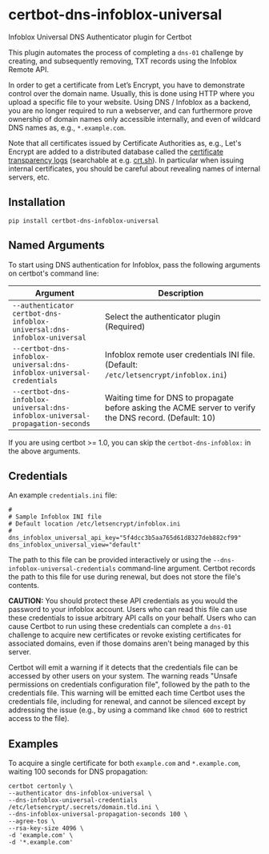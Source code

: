 certbot-dns-infoblox-universal
====================

Infoblox Universal DNS Authenticator plugin for Certbot

This plugin automates the process of completing a ``dns-01`` challenge by
creating, and subsequently removing, TXT records using the Infoblox Remote API.

In order to get a certificate from Let’s Encrypt, you have to demonstrate control over the domain name. Usually, this is done using HTTP where you upload a specific file to your website. Using DNS / Infoblox as a backend, you are no longer required to run a webserver, and can furthermore prove ownership of domain names only accessible internally, and even of wildcard DNS names as, e.g., `*.example.com`.

Note that all certificates issued by Certificate Authorities as, e.g., Let's Encrypt are added to a distributed database called the [certificate transparency logs](https://certificate.transparency.dev/) (searchable at e.g. [crt.sh](https://crt.sh/)). In particular when issuing internal certificates, you should be careful about revealing names of internal servers, etc.


Installation
------------
```
pip install certbot-dns-infoblox-universal
```

Named Arguments
---------------

To start using DNS authentication for Infoblox, pass the following arguments on
certbot's command line:

| Argument                                                                        | Description                                                                                             |
|---------------------------------------------------------------------------------|---------------------------------------------------------------------------------------------------------|
| ``--authenticator certbot-dns-infoblox-universal:dns-infoblox-universal``       | Select the authenticator plugin (Required)                                                              |
| ``--certbot-dns-infoblox-universal:dns-infoblox-universal-credentials``         | Infoblox remote user credentials INI file. (Default: ``/etc/letsencrypt/infoblox.ini``)                 |
| ``--certbot-dns-infoblox-universal:dns-infoblox-universal-propagation-seconds`` | Waiting time for DNS to propagate before asking the ACME server to verify the DNS record. (Default: 10) |

If you are using certbot >= 1.0, you can skip the `certbot-dns-infoblox:`
in the above arguments.


Credentials
-----------
An example ``credentials.ini`` file:

    #
    # Sample Infoblox INI file
    # Default location /etc/letsencrypt/infoblox.ini
    #
    dns_infoblox_universal_api_key="5f4dcc3b5aa765d61d8327deb882cf99"
    dns_infoblox_universal_view="default"

The path to this file can be provided interactively or using the
``--dns-infoblox-universal-credentials`` command-line argument. Certbot
records the path to this file for use during renewal, but does not store the
file's contents.

**CAUTION:** You should protect these API credentials as you would the
password to your infoblox account. Users who can read this file can use these
credentials to issue arbitrary API calls on your behalf. Users who can cause
Certbot to run using these credentials can complete a ``dns-01`` challenge to
acquire new certificates or revoke existing certificates for associated
domains, even if those domains aren't being managed by this server.

Certbot will emit a warning if it detects that the credentials file can be
accessed by other users on your system. The warning reads "Unsafe permissions
on credentials configuration file", followed by the path to the credentials
file. This warning will be emitted each time Certbot uses the credentials file,
including for renewal, and cannot be silenced except by addressing the issue
(e.g., by using a command like ``chmod 600`` to restrict access to the file).


Examples
--------
To acquire a single certificate for both ``example.com`` and
``*.example.com``, waiting 100 seconds for DNS propagation:

    certbot certonly \
    --authenticator dns-infoblox-universal \
    --dns-infoblox-universal-credentials /etc/letsencrypt/.secrets/domain.tld.ini \
    --dns-infoblox-universal-propagation-seconds 100 \
    --agree-tos \
    --rsa-key-size 4096 \
    -d 'example.com' \
    -d '*.example.com'